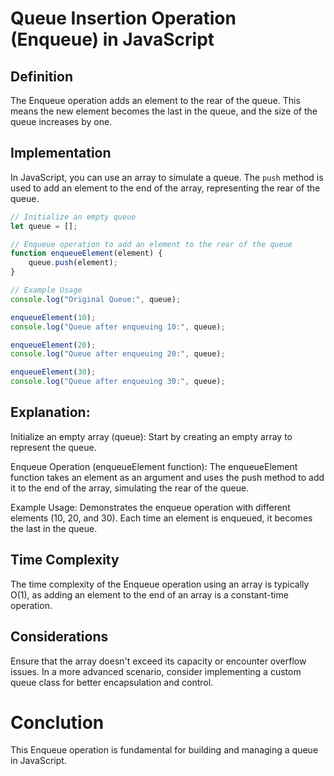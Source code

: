 # Queue Insertion Operation (Enqueue) in JavaScript

## Definition
The Enqueue operation adds an element to the rear of the queue. This means the new element becomes the last in the queue, and the size of the queue increases by one.

## Implementation
In JavaScript, you can use an array to simulate a queue. The `push` method is used to add an element to the end of the array, representing the rear of the queue.

```javascript
// Initialize an empty queue
let queue = [];

// Enqueue operation to add an element to the rear of the queue
function enqueueElement(element) {
    queue.push(element);
}

// Example Usage
console.log("Original Queue:", queue);

enqueueElement(10);
console.log("Queue after enqueuing 10:", queue);

enqueueElement(20);
console.log("Queue after enqueuing 20:", queue);

enqueueElement(30);
console.log("Queue after enqueuing 30:", queue);
```
## Explanation:
Initialize an empty array (queue): Start by creating an empty array to represent the queue.

Enqueue Operation (enqueueElement function): The enqueueElement function takes an element as an argument and uses the push method to add it to the end of the array, simulating the rear of the queue.

Example Usage: Demonstrates the enqueue operation with different elements (10, 20, and 30). Each time an element is enqueued, it becomes the last in the queue.

## Time Complexity
The time complexity of the Enqueue operation using an array is typically O(1), as adding an element to the end of an array is a constant-time operation.

## Considerations
Ensure that the array doesn't exceed its capacity or encounter overflow issues.
In a more advanced scenario, consider implementing a custom queue class for better encapsulation and control.
# Conclution
This Enqueue operation is fundamental for building and managing a queue in JavaScript.